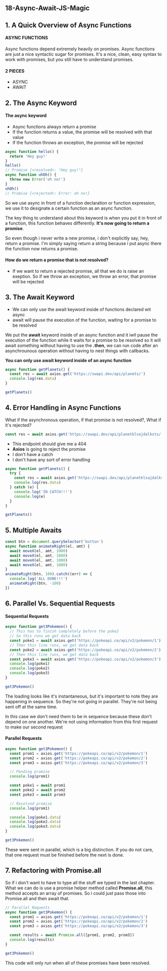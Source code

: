 ## 18-Async-Await-JS-Magic

## 1. A Quick Overview of Async Functions

#### ASYNC FUNCTIONS

Async functions depend extremely heavily on promises. Async functions are just a nice syntactic sugar for promises. It's a nice, clean, easy syntax to work with promises, but you still have to understand promises.

#### 2 PIECES

- ASYNC
- AWAIT

## 2. The Async Keyword

#### The async keyword

- Async functions always return a promise
- If the function returns a value, the promise will be resolved with that value
- If the function throws an exception, the promise will be rejected

```javascript
async function hello() {
  return 'Hey guy!'
}
hello()
// Promise {<resolved>: "Hey guy!"}
async function uhOh() {
  throw new Error('oh no!')
}
uhOh()
// Promise {<rejected>: Error: oh no!}
```

So we use async in front of a function declaration or function expression, we use it to designate a certain function as an async function.

The key thing to understand about this keyword is when you put it in front of a function, this function behaves differently. **It's now going to return a promise**.

So even though i never write a new promise, i don't explicitly say, hey, return a promise. I'm simply saying return a string because i put async there the function now returns a promise.

#### How do we return a promise that is not resolved?

- If we want to return a rejected promise, all that we do is
  raise an exeption. So if we throw an exception, we throw an error,
  that promise will be rejected

## 3. The Await Keyword

- We can only use the await keyword inside of functions declared wit async
- await will pause the execution of the function, waiting for a promise to be resolved

We put the **await** keyword inside of an async function and it iwll pause the execution of the function while it waits for a promise to be resolved so it will await something without having to use the **.then**, we can run code after an asynchrounous operation without having to nest things with callbacks.

**You can only use await keyword inside of an async function**

```javascript
async function getPlanets() {
  const res = await axios.get('https://swapi.dev/api/planets/')
  console.log(res.data)
}

getPlanets()
```

## 4. Error Handling in Async Functions

What if the asynchronous operation, if that promise is not resolved?, What if it's rejected?

```javascript
const res = await axios.get('https://swapi.dev/api/planetklsajdalksts/')
```

- This endpoint should give me a 404
- **Axios** is going to reject the promise
- I don't have a catch
- I don't have any sort of error handling

```javascript
async function getPlanets() {
  try {
    const res = await axios.get('https://swapi.dev/api/planetklsajdalksts/')
    console.log(res.data)
  } catch (e) {
    console.log('IN CATCH!!!')
    console.log(e)
  }
}

getPlanets()
```

## 5. Multiple Awaits

```javascript
const btn = document.querySelector('button')
async function animateRight(el, amt) {
  await moveX(el, amt, 1000)
  await moveX(el, amt, 1000)
  await moveX(el, amt, 1000)
  await moveX(el, amt, 1000)
}
animateRight(btn, 100).catch((err) => {
  console.log('ALL DONE!!!')
  animateRight(btn, -100)
})
```

## 6. Parallel Vs. Sequential Requests

#### Sequential Requests

```javascript
async function get3Pokemon() {
  // This has to finish completely before the poke2
  // So this runs we get data back
  const poke1 = await axios.get('https://pokeapi.co/api/v2/pokemon/1')
  // Then this line runs, we get data back
  const poke2 = await axios.get('https://pokeapi.co/api/v2/pokemon/2')
  // Then this line runs, we get data back
  const poke3 = await axios.get('https://pokeapi.co/api/v2/pokemon/3')
  console.log(poke1)
  console.log(poke2)
  console.log(poke3)
}

get3Pokemon()
```

The loading looks like it's instantaneous, but it's important to note they are happening in sequence. So they're not going in parallel. They're not being sent off at the same time.

In this case we don't need them to be in sequence because these don't depend on one another. We're not using information from this first request to make our second request

#### Parallel Requests

```javascript
async function get3Pokemon() {
  const prom1 = axios.get('https://pokeapi.co/api/v2/pokemon/1')
  const prom2 = axios.get('https://pokeapi.co/api/v2/pokemon/2')
  const prom3 = axios.get('https://pokeapi.co/api/v2/pokemon/3')

  // Pending promise
  console.log(prom1)

  const poke1 = await prom1
  const poke2 = await prom2
  const poke3 = await prom3

  // Resolved promise
  console.log(prom1)

  console.log(poke1.data)
  console.log(poke2.data)
  console.log(poke3.data)
}

get3Pokemon()
```

These were sent in parallel, which is a big distinction. If you do not care, that one request must be finished before the next is done.

## 7. Refactoring with Promise.all

So if i don't want to have to type all the stuff we typed in the last chapter. What we can do is use a promise helper method called **Promise.all**, this method accepts an array of promises. So i could just pass those into Promise.all and then await that.

```javascript
// Parallel Requests
async function get3Pokemon() {
  const prom1 = axios.get('https://pokeapi.co/api/v2/pokemon/1')
  const prom2 = axios.get('https://pokeapi.co/api/v2/pokemon/2')
  const prom3 = axios.get('https://pokeapi.co/api/v2/pokemon/3')

  const results = await Promise.all([prom1, prom2, prom3])
  console.log(results)
}

get3Pokemon()
```

This code will only run when all of these promises have been resolved.
